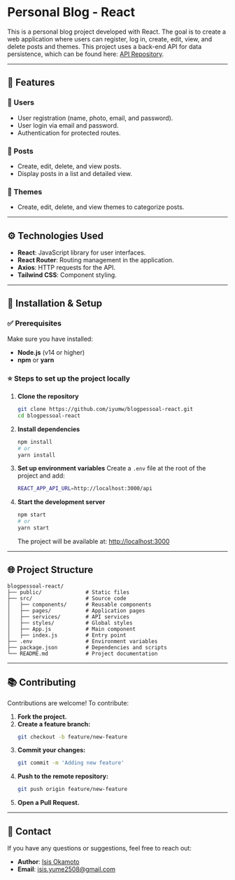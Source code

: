 # Personal Blog - React

This is a personal blog project developed with React. The goal is to create a web application where users can register, log in, create, edit, view, and delete posts and themes. This project uses a back-end API for data persistence, which can be found here: [API Repository]([https://github.com/seu-usuario/repositorio-da-api](https://github.com/iyumw/blog-pessoal)).

---

## 🌟 Features

### 👤 Users
- User registration (name, photo, email, and password).
- User login via email and password.
- Authentication for protected routes.

### 📰 Posts
- Create, edit, delete, and view posts.
- Display posts in a list and detailed view.

### 🌈 Themes
- Create, edit, delete, and view themes to categorize posts.

---

## ⚙️ Technologies Used

- **React**: JavaScript library for user interfaces.
- **React Router**: Routing management in the application.
- **Axios**: HTTP requests for the API.
- **Tailwind CSS**: Component styling.

---

## 🔧 Installation & Setup

### ✅ **Prerequisites**
Make sure you have installed:
- **Node.js** (v14 or higher)
- **npm** or **yarn**

### ⭐ **Steps to set up the project locally**

1. **Clone the repository**
   ```bash
   git clone https://github.com/iyumw/blogpessoal-react.git
   cd blogpessoal-react
   ```

2. **Install dependencies**
   ```bash
   npm install
   # or
   yarn install
   ```

3. **Set up environment variables**
   Create a `.env` file at the root of the project and add:
   ```bash
   REACT_APP_API_URL=http://localhost:3000/api
   ```

4. **Start the development server**
   ```bash
   npm start
   # or
   yarn start
   ```
   The project will be available at: [http://localhost:3000](http://localhost:3000)

---

## 🌐 Project Structure

```
blogpessoal-react/
├── public/              # Static files
├── src/                 # Source code
│   ├── components/      # Reusable components
│   ├── pages/           # Application pages
│   ├── services/        # API services
│   ├── styles/          # Global styles
│   ├── App.js           # Main component
│   ├── index.js         # Entry point
├── .env                 # Environment variables
├── package.json         # Dependencies and scripts
└── README.md            # Project documentation
```

---

## 📚 Contributing

Contributions are welcome! To contribute:

1. **Fork the project.**
2. **Create a feature branch:**
   ```bash
   git checkout -b feature/new-feature
   ```
3. **Commit your changes:**
   ```bash
   git commit -m 'Adding new feature'
   ```
4. **Push to the remote repository:**
   ```bash
   git push origin feature/new-feature
   ```
5. **Open a Pull Request.**

---

## 📧 Contact

If you have any questions or suggestions, feel free to reach out:

- **Author**: [Isis Okamoto](https://github.com/iyumw)
- **Email**: isis.yume2508@gmail.com

